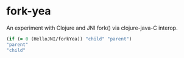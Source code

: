 # fork-yea

An experiment with Clojure and JNI fork() via clojure-java-C interop.

```clojure
(if (= 0 (HelloJNI/forkYea)) "child" "parent")
"parent"
"child"
```
